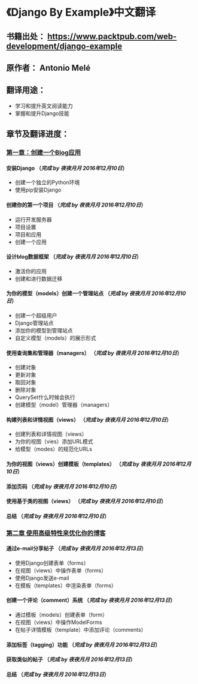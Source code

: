 # 《Django By Example》中文翻译

## 书籍出处： https://www.packtpub.com/web-development/django-example
## 原作者： Antonio Melé

## 翻译用途：
* 学习和提升英文阅读能力
* 掌握和提升Django技能

## 章节及翻译进度：
### [第一章：创建一个Blog应用](https://github.com/Django-By-Example-ZH/Django-By-Example-ZH/blob/master/Django%20By%20Example%E7%AC%AC%E4%B8%80%E7%AB%A0%E7%BF%BB%E8%AF%91.md)
#### 安装Django （*完成 by 夜夜月月 2016年12月10日*）

* 创建一个独立的Python环境
* 使用pip安装Django

#### 创建你的第一个项目 （*完成 by 夜夜月月 2016年12月10日*）

* 运行开发服务器
* 项目设置
* 项目和应用
* 创建一个应用

#### 设计blog数据框架 （*完成 by 夜夜月月 2016年12月10日*）

* 激活你的应用
* 创建和进行数据迁移

#### 为你的模型（models）创建一个管理站点 （*完成 by 夜夜月月 2016年12月10日*）

* 创建一个超级用户
* Django管理站点
* 添加你的模型到管理站点
* 自定义模型（models）的展示形式

#### 使用查询集和管理器（managers） （*完成 by 夜夜月月 2016年12月10日*）

* 创建对象
* 更新对象
* 取回对象
* 删除对象
* QuerySet什么时候会执行
* 创建模型（model）管理器（managers）

#### 构建列表和详情视图（views） （*完成 by 夜夜月月 2016年12月10日*）

* 创建列表和详情视图（views）
* 为你的视图（vies）添加URL模式
* 给模型（modes）的规范化URLs

#### 为你的视图（views）创建模板（templates） （*完成 by 夜夜月月 2016年12月10日*）
#### 添加页码 （*完成 by 夜夜月月 2016年12月10日*）
#### 使用基于类的视图（views） （*完成 by 夜夜月月 2016年12月10日*）
#### 总结 （*完成 by 夜夜月月 2016年12月10日*）

### [第二章 使用高级特性来优化你的博客](https://github.com/Django-By-Example-ZH/Django-By-Example-ZH/blob/master/Django%20By%20Example%E7%AC%AC%E4%BA%8C%E7%AB%A0%E7%BF%BB%E8%AF%91.md)
#### 通过e-mail分享帖子 （*完成 by 夜夜月月 2016年12月13日*）

* 使用Django创建表单（forms）
* 在视图（views）中操作表单（forms）
* 使用Django发送e-mail
* 在模板（templates）中渲染表单（forms）

#### 创建一个评论（comment）系统 （*完成 by 夜夜月月 2016年12月13日*）

* 通过模板（models）创建表单（form）
* 在视图（views）中操作ModelForms
* 在帖子详情模板（template）中添加评论（comments）

#### 添加标签（tagging）功能 （*完成 by 夜夜月月 2016年12月13日*）
#### 获取类似的帖子 （*完成 by 夜夜月月 2016年12月13日*）
#### 总结 （*完成 by 夜夜月月 2016年12月13日*）



